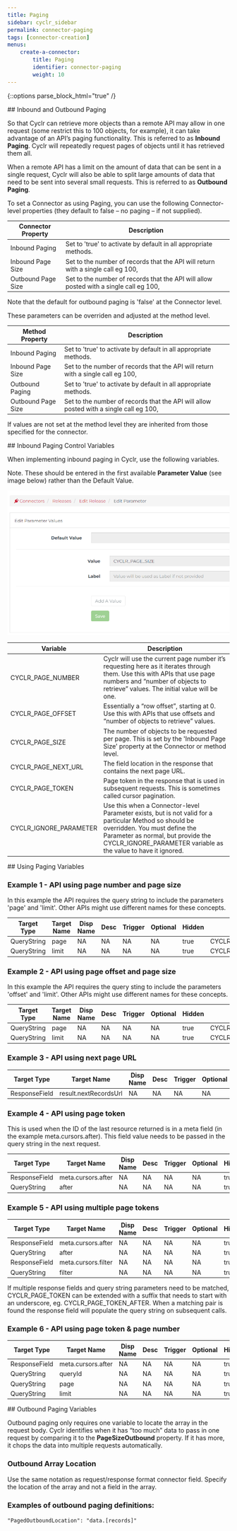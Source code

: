 ```yaml
---
title: Paging
sidebar: cyclr_sidebar
permalink: connector-paging
tags: [connector-creation]
menus:
    create-a-connector:
        title: Paging
        identifier: connector-paging
        weight: 10
---
```

{::options parse_block_html="true" /}
<section class="card py-5 my-5">
## Inbound and Outbound Paging

So that Cyclr can retrieve more objects than a remote API may allow in one request (some restrict this to 100 objects, for example), it can take advantage of an API’s paging functionality. This is referred to as **Inbound Paging**. Cyclr will repeatedly request pages of objects until it has retrieved them all.

When a remote API has a limit on the amount of data that can be sent in a single request, Cyclr will also be able to split large amounts of data that need to be sent into several small requests. This is referred to as **Outbound Paging**.

To set a Connector as using Paging, you can use the following Connector-level properties (they default to false – no paging – if not supplied).

| Connector Property | Description |
| --- | --- |
| Inbound Paging | Set to 'true' to activate by default in all appropriate methods. |
| Inbound Page Size |Set to the number of records that the API will return with a single call eg 100, |
| Outbound Page Size |Set to the number of records that the API will allow posted with a single call eg 100, | 

Note that the default for outbound paging is 'false' at the Connector level.
 
These parameters can be overriden and adjusted at the method level.

| Method Property | Description |
| --- | --- |
| Inbound Paging | Set to 'true' to activate by default in all appropriate methods. |
| Inbound Page Size |Set to the number of records that the API will return with a single call eg 100, |
| Outbound Paging | Set to 'true' to activate by default in all appropriate methods. |
| Outbound Page Size |Set to the number of records that the API will allow posted with a single call eg 100, | 

If values are not set at the method level they are inherited from those specified for the connector. 



</section>
<section class="card py-5 my-5">
## Inbound Paging Control Variables

When implementing inbound paging in Cyclr, use the following variables.

Note. These should be entered in the first available **Parameter Value** (see image below) rather than the Default Value.

![Where to enter Paging Params](./images/first-field-value.png)

| Variable | Description |
| --- | --- |
| CYCLR_PAGE_NUMBER | Cyclr will use the current page number it’s requesting here as it iterates through them. Use this with APIs that use page numbers and “number of objects to retrieve” values. The initial value will be one. |
| CYCLR_PAGE_OFFSET | Essentially a “row offset”, starting at 0. Use this with APIs that use offsets and “number of objects to retrieve” values. |
| CYCLR_PAGE_SIZE | The number of objects to be requested per page. This is set by the 'Inbound Page Size' property at the Connector or method level. |
| CYCLR_PAGE_NEXT_URL | The field location in the response that contains the next page URL. |
| CYCLR_PAGE_TOKEN | Page token in the response that is used in subsequent requests. This is sometimes called cursor pagination.
| CYCLR_IGNORE_PARAMETER |Use this when a Connector-level Parameter exists, but is not valid for a particular Method so should be overridden. You must define the Parameter as normal, but provide the CYCLR_IGNORE_PARAMETER variable as the value to have it ignored. |


</section>
<section class="card py-5 my-5">
## Using Paging Variables

### Example 1 - API using page number and page size

In this example the API requires the query string to include the parameters 'page' and 'limit'.  Other APIs might use different names for these concepts.

| Target Type | Target Name | Disp Name | Desc | Trigger | Optional | Hidden | Value |
| --- | --- | --- | --- | --- | --- | --- | --- |
| QueryString| page | NA | NA | NA | NA | true | CYCLR_PAGE_NUMBER |
| QueryString| limit | NA | NA | NA | NA | true | CYCLR_PAGE_SIZE |

### Example 2 - API using page offset and page size

In this example the API requires the query sting to include the parameters 'offset' and 'limit'.  Other APIs might use different names for these concepts.

| Target Type | Target Name | Disp Name | Desc | Trigger | Optional | Hidden | Value |
| --- | --- | --- | --- | --- | --- | --- | --- |
| QueryString| page | NA | NA | NA | NA | true | CYCLR_PAGE_OFFSET |
| QueryString| limit | NA | NA | NA | NA | true | CYCLR_PAGE_SIZE |

### Example 3 - API using next page URL

| Target Type | Target Name | Disp Name | Desc | Trigger | Optional | Hidden | Value |
| --- | --- | --- | --- | --- | --- | --- | --- |
| ResponseField| result.nextRecordsUrl | NA | NA | NA | NA | true | CYCLR_PAGE_NEXT_URL |
  
### Example 4 - API using page token

This is used when the ID of the last resource returned is in a meta field (in the example meta.cursors.after). This field value needs to be passed in the query string in the next request.

| Target Type | Target Name | Disp Name | Desc | Trigger | Optional | Hidden | Value |
| --- | --- | --- | --- | --- | --- | --- | --- |
| ResponseField | meta.cursors.after | NA | NA | NA | NA | true | CYCLR_PAGE_TOKEN |
| QueryString | after | NA | NA | NA | NA | true | CYCLR_PAGE_TOKEN |
  
### Example 5 - API using multiple page tokens

| Target Type | Target Name | Disp Name | Desc | Trigger | Optional | Hidden | Value |
| --- | --- | --- | --- | --- | --- | --- | --- |
| ResponseField | meta.cursors.after | NA | NA | NA | NA | true | CYCLR_PAGE_TOKEN_AFTER |
| QueryString | after | NA | NA | NA | NA | true | CYCLR_PAGE_TOKEN_AFTER |
| ResponseField | meta.cursors.filter | NA | NA | NA | NA | true | CYCLR_PAGE_TOKEN_FILTER |
| QueryString | filter | NA | NA | NA | NA | true | CYCLR_PAGE_TOKEN_FILTER |

If multiple response fields and query string parameters need to be matched, CYCLR_PAGE_TOKEN can be extended with a suffix that needs to start with an underscore, eg. CYCLR_PAGE_TOKEN_AFTER. When a matching pair is found the response field will populate the query string on subsequent calls.

### Example 6 - API using page token & page number

| Target Type | Target Name | Disp Name | Desc | Trigger | Optional | Hidden | Value |
| --- | --- | --- | --- | --- | --- | --- | --- |
| ResponseField | meta.cursors.after | NA | NA | NA | NA | true | CYCLR_PAGE_TOKEN |
| QueryString | queryId | NA | NA | NA | NA | true | CYCLR_PAGE_TOKEN |
| QueryString| page | NA | NA | NA | NA | true | CYCLR_PAGE_NUMBER |
| QueryString| limit | NA | NA | NA | NA | true | CYCLR_PAGE_SIZE |


</section>
<section class="card py-5 my-5">
## Outbound Paging Variables

Outbound paging only requires one variable to locate the array in the request body. Cyclr identifies when it has “too much” data to pass in one request by comparing it to the **PageSizeOutbound** property. If it has more, it chops the data into multiple requests automatically.

### Outbound Array Location

Use the same notation as request/response format connector field. Specify the location of the array and not a field in the array.

### Examples of outbound paging definitions:

    "PagedOutboundLocation": "data.[records]"

</section>
